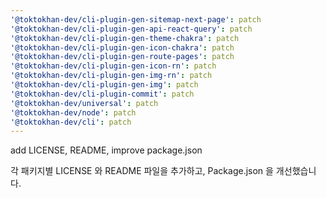 ```yaml
---
'@toktokhan-dev/cli-plugin-gen-sitemap-next-page': patch
'@toktokhan-dev/cli-plugin-gen-api-react-query': patch
'@toktokhan-dev/cli-plugin-gen-theme-chakra': patch
'@toktokhan-dev/cli-plugin-gen-icon-chakra': patch
'@toktokhan-dev/cli-plugin-gen-route-pages': patch
'@toktokhan-dev/cli-plugin-gen-icon-rn': patch
'@toktokhan-dev/cli-plugin-gen-img-rn': patch
'@toktokhan-dev/cli-plugin-gen-img': patch
'@toktokhan-dev/cli-plugin-commit': patch
'@toktokhan-dev/universal': patch
'@toktokhan-dev/node': patch
'@toktokhan-dev/cli': patch
---
```


add LICENSE, README, improve package.json

각 패키지별 LICENSE 와 README 파일을 추가하고, Package.json 을 개선했습니다.
